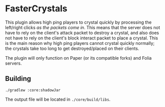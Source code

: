 # FasterCrystals
This plugin allows high ping players to crystal quickly by processing the left/right clicks *as the packets come in*.
This means that the server does not have to rely on the client's attack packet to destroy a crystal, and also does not have to rely on the client's block interact packet to place a crystal.
This is the main reason why high ping players cannot crystal quickly normally; the crystals take too long to get destroyed/placed on their clients.

The plugin will only function on Paper (or its compatible forks) and Folia servers.

## Building
`./gradlew :core:shadowJar`

The output file will be located in `./core/build/libs`.
